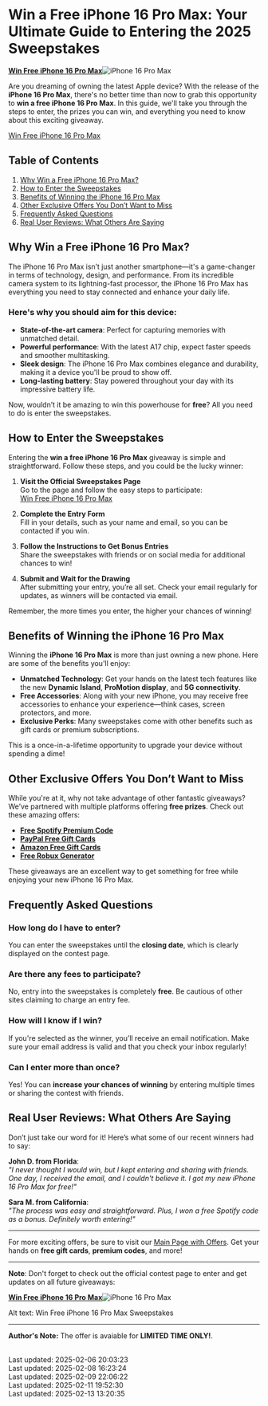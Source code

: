 # Win a Free iPhone 16 Pro Max: Your Ultimate Guide to Entering the 2025 Sweepstakes

[**Win Free iPhone 16 Pro Max**](https://sh.souqsaver.com/Win-Free-iPhone-16-Pro-Max)![iPhone 16 Pro Max](https://gvpcertvideos.att.com/att-videos/2024/gvp_Apple-iPhone-16-Pro-Series-Sizzlevideo_5001807/gvp_Apple-iPhone-16-Pro-Series-Sizzlevideo_5001807_480.jpg)

Are you dreaming of owning the latest Apple device? With the release of the **iPhone 16 Pro Max**, there's no better time than now to grab this opportunity to **win a free iPhone 16 Pro Max**. In this guide, we'll take you through the steps to enter, the prizes you can win, and everything you need to know about this exciting giveaway. 

[Win Free iPhone 16 Pro Max](https://sh.souqsaver.com/Win-Free-iPhone-16-Pro-Max)

## Table of Contents
1. [Why Win a Free iPhone 16 Pro Max?](#why-win-a-free-iphone-16-pro-max)
2. [How to Enter the Sweepstakes](#how-to-enter-the-sweepstakes)
3. [Benefits of Winning the iPhone 16 Pro Max](#benefits-of-winning-the-iphone-16-pro-max)
4. [Other Exclusive Offers You Don’t Want to Miss](#other-exclusive-offers-you-dont-want-to-miss)
5. [Frequently Asked Questions](#frequently-asked-questions)
6. [Real User Reviews: What Others Are Saying](#real-user-reviews-what-others-are-saying)

## Why Win a Free iPhone 16 Pro Max?

The iPhone 16 Pro Max isn’t just another smartphone—it's a game-changer in terms of technology, design, and performance. From its incredible camera system to its lightning-fast processor, the iPhone 16 Pro Max has everything you need to stay connected and enhance your daily life.

### Here's why you should aim for this device:
- **State-of-the-art camera**: Perfect for capturing memories with unmatched detail.
- **Powerful performance**: With the latest A17 chip, expect faster speeds and smoother multitasking.
- **Sleek design**: The iPhone 16 Pro Max combines elegance and durability, making it a device you'll be proud to show off.
- **Long-lasting battery**: Stay powered throughout your day with its impressive battery life.

Now, wouldn’t it be amazing to win this powerhouse for **free**? All you need to do is enter the sweepstakes. 

## How to Enter the Sweepstakes

Entering the **win a free iPhone 16 Pro Max** giveaway is simple and straightforward. Follow these steps, and you could be the lucky winner:

1. **Visit the Official Sweepstakes Page**  
   Go to the page and follow the easy steps to participate:  
   [Win Free iPhone 16 Pro Max](https://sh.souqsaver.com/Win-Free-iPhone-16-Pro-Max)
   
2. **Complete the Entry Form**  
   Fill in your details, such as your name and email, so you can be contacted if you win.

3. **Follow the Instructions to Get Bonus Entries**  
   Share the sweepstakes with friends or on social media for additional chances to win!

4. **Submit and Wait for the Drawing**  
   After submitting your entry, you’re all set. Check your email regularly for updates, as winners will be contacted via email.

Remember, the more times you enter, the higher your chances of winning!

## Benefits of Winning the iPhone 16 Pro Max

Winning the **iPhone 16 Pro Max** is more than just owning a new phone. Here are some of the benefits you'll enjoy:

- **Unmatched Technology**: Get your hands on the latest tech features like the new **Dynamic Island**, **ProMotion display**, and **5G connectivity**.
- **Free Accessories**: Along with your new iPhone, you may receive free accessories to enhance your experience—think cases, screen protectors, and more.
- **Exclusive Perks**: Many sweepstakes come with other benefits such as gift cards or premium subscriptions. 

This is a once-in-a-lifetime opportunity to upgrade your device without spending a dime!

## Other Exclusive Offers You Don’t Want to Miss

While you're at it, why not take advantage of other fantastic giveaways? We’ve partnered with multiple platforms offering **free prizes**. Check out these amazing offers:

- [**Free Spotify Premium Code**](https://win.sweeps.my/free-spotify-premium-code/)
- [**PayPal Free Gift Cards**](https://win.sweeps.my/free-paypal-gift-cards/)
- [**Amazon Free Gift Cards**](https://win.sweeps.my/amazon-free-gift-card/)
- [**Free Robux Generator**](https://win.sweeps.my/free-robux-generator/)

These giveaways are an excellent way to get something for free while enjoying your new iPhone 16 Pro Max.

## Frequently Asked Questions

### How long do I have to enter?
You can enter the sweepstakes until the **closing date**, which is clearly displayed on the contest page.

### Are there any fees to participate?
No, entry into the sweepstakes is completely **free**. Be cautious of other sites claiming to charge an entry fee.

### How will I know if I win?
If you're selected as the winner, you’ll receive an email notification. Make sure your email address is valid and that you check your inbox regularly!

### Can I enter more than once?
Yes! You can **increase your chances of winning** by entering multiple times or sharing the contest with friends.

## Real User Reviews: What Others Are Saying

Don’t just take our word for it! Here’s what some of our recent winners had to say:

**John D. from Florida**:  
*"I never thought I would win, but I kept entering and sharing with friends. One day, I received the email, and I couldn't believe it. I got my new iPhone 16 Pro Max for free!"*

**Sara M. from California**:  
*"The process was easy and straightforward. Plus, I won a free Spotify code as a bonus. Definitely worth entering!"*

---

For more exciting offers, be sure to visit our [Main Page with Offers](https://sweeps.my). Get your hands on **free gift cards**, **premium codes**, and more! 

---

**Note**: Don't forget to check out the official contest page to enter and get updates on all future giveaways:  

[**Win Free iPhone 16 Pro Max**](https://sh.souqsaver.com/Win-Free-iPhone-16-Pro-Max)![iPhone 16 Pro Max](https://gvpcertvideos.att.com/att-videos/2024/gvp_Apple-iPhone-16-Pro-Series-Sizzlevideo_5001807/gvp_Apple-iPhone-16-Pro-Series-Sizzlevideo_5001807_480.jpg)

Alt text: Win Free iPhone 16 Pro Max Sweepstakes

---
**Author's Note:** The offer is avaiable for **LIMITED TIME ONLY!**.

<br>Last updated: 2025-02-06 20:03:23<br>Last updated: 2025-02-08 16:23:24<br>Last updated: 2025-02-09 22:06:22<br>Last updated: 2025-02-11 19:52:30<br>Last updated: 2025-02-13 13:20:35
